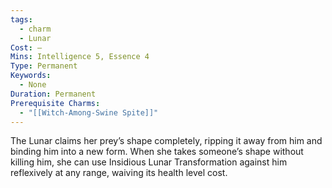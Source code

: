 ```yaml
---
tags:
  - charm
  - Lunar
Cost: —
Mins: Intelligence 5, Essence 4
Type: Permanent
Keywords:
  - None
Duration: Permanent
Prerequisite Charms:
  - "[[Witch-Among-Swine Spite]]"
---
```

The Lunar claims her prey’s shape completely, ripping it away from him and binding him into a new form. When she takes someone’s shape without killing him, she can use Insidious Lunar Transformation against him reflexively at any range, waiving its health level cost. 